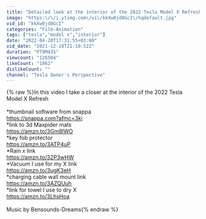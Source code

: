 ```yaml
---
title: "Detailed look at the interior of the 2022 Tesla Model X Refresh"
image: "https:\/\/i.ytimg.com\/vi\/kkXw0jd8GcI\/hqdefault.jpg"
vid_id: "kkXw0jd8GcI"
categories: "Film-Animation"
tags: ["tesla","model x","interior"]
date: "2022-04-20T17:31:55+03:00"
vid_date: "2021-12-28T21:10:52Z"
duration: "PT9M43S"
viewcount: "126504"
likeCount: "1862"
dislikeCount: ""
channel: "Tesla Owner's Perspective"
---
```

{% raw %}In this video I take a closer at the interior of the 2022 Tesla Model X Refresh<br /><br />*thumbnail software from snappa<br /><a rel="nofollow" target="blank" href="https://snappa.com?afmc=3ki">https://snappa.com?afmc=3ki</a><br />*link to 3d Maxpider mats<br /><a rel="nofollow" target="blank" href="https://amzn.to/3Gm8lWO">https://amzn.to/3Gm8lWO</a><br />*key fob protector<br /><a rel="nofollow" target="blank" href="https://amzn.to/3ATP4uP">https://amzn.to/3ATP4uP</a><br />*Rain x link<br /><a rel="nofollow" target="blank" href="https://amzn.to/32P3wHW">https://amzn.to/32P3wHW</a><br />*Vacuum I use for my X link<br /><a rel="nofollow" target="blank" href="https://amzn.to/3ugK3eH">https://amzn.to/3ugK3eH</a><br />*charging cable wall mount link<br /><a rel="nofollow" target="blank" href="https://amzn.to/3AZQUuh">https://amzn.to/3AZQUuh</a><br />*link for towel I use to dry X<br /><a rel="nofollow" target="blank" href="https://amzn.to/3LhsHoa">https://amzn.to/3LhsHoa</a><br /><br />Music by Bensounds-Dreams{% endraw %}
